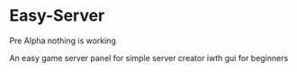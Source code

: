 # Easy-Server

Pre Alpha nothing is working

An easy game server panel for simple server creator iwth gui for beginners

